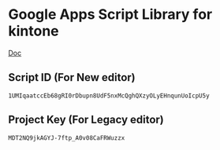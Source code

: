 # Google Apps Script Library for kintone

[Doc](http://qiita.com/Arahabica/items/063877b0da439020d2c2)

## Script ID (For New editor)

`1UMIqaatccEb68gRI0rDbupn8UdF5nxMcQghQXzyOLyEHnqunUoIcpU5y`

## Project Key (For Legacy editor)

`MDT2NQ9jkAGYJ-7ftp_A0v08CaFRWuzzx`
